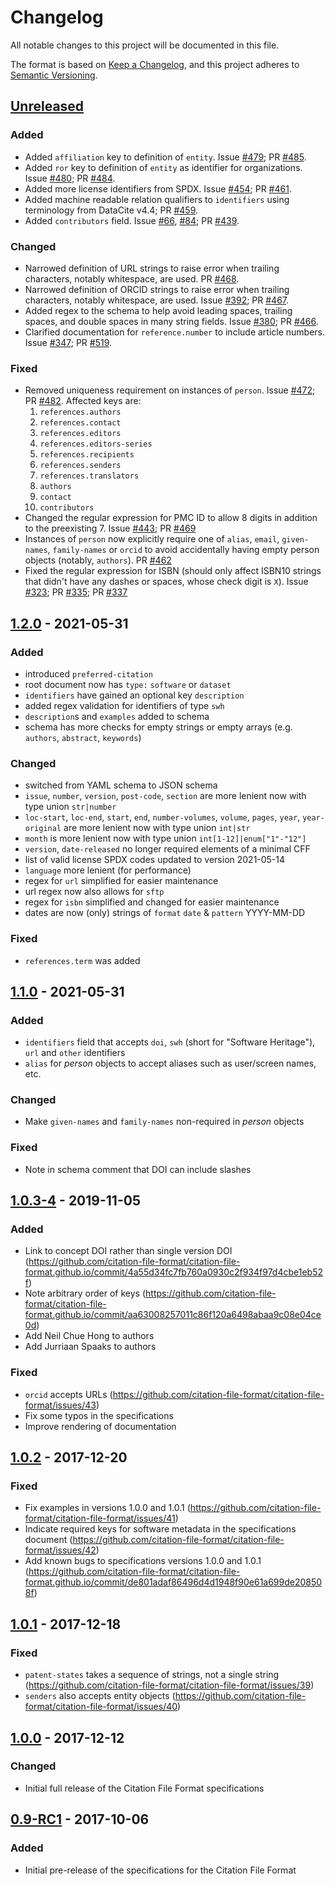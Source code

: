# Changelog

All notable changes to this project will be documented in this file.

The format is based on [Keep a Changelog](https://keepachangelog.com/en/1.0.0/),
and this project adheres to [Semantic Versioning](https://semver.org/spec/v2.0.0.html).

## [Unreleased]

### Added

- Added `affiliation` key to definition of `entity`. Issue [#479](https://github.com/citation-file-format/citation-file-format/issues/479); PR [#485](https://github.com/citation-file-format/citation-file-format/pull/485).
- Added `ror` key to definition of `entity` as identifier for organizations. Issue [#480](https://github.com/citation-file-format/citation-file-format/issues/480); PR [#484](https://github.com/citation-file-format/citation-file-format/pull/484).
- Added more license identifiers from SPDX. Issue [#454](https://github.com/citation-file-format/citation-file-format/issues/454); PR [#461](https://github.com/citation-file-format/citation-file-format/pull/461).
- Added machine readable relation qualifiers to `identifiers` using terminology from DataCite v4.4; PR [#459](https://github.com/citation-file-format/citation-file-format/pull/459).
- Added `contributors` field. Issue [#66](https://github.com/citation-file-format/citation-file-format/issues/66), [#84](https://github.com/citation-file-format/citation-file-format/issues/84); PR [#439](https://github.com/citation-file-format/citation-file-format/pull/439).

### Changed

- Narrowed definition of URL strings to raise error when trailing characters, notably whitespace, are used. PR [#468](https://github.com/citation-file-format/citation-file-format/pull/468).
- Narrowed definition of ORCID strings to raise error when trailing characters, notably whitespace, are used. Issue [#392](https://github.com/citation-file-format/citation-file-format/issues/392); PR [#467](https://github.com/citation-file-format/citation-file-format/pull/467).
- Added regex to the schema to help avoid leading spaces, trailing spaces, and double spaces in many string fields. Issue [#380](https://github.com/citation-file-format/citation-file-format/issues/380); PR [#466](https://github.com/citation-file-format/citation-file-format/pull/466).
- Clarified documentation for `reference.number` to include article numbers. Issue [#347](https://github.com/citation-file-format/citation-file-format/issues/347); PR [#519](https://github.com/citation-file-format/citation-file-format/pull/519).

### Fixed

- Removed uniqueness requirement on instances of `person`. Issue [#472](https://github.com/citation-file-format/citation-file-format/issues/472); PR [#482](https://github.com/citation-file-format/citation-file-format/pull/482). Affected keys are:
    1. `references.authors`
    2. `references.contact`
    3. `references.editors`
    4. `references.editors-series`
    5. `references.recipients`
    6. `references.senders`
    7. `references.translators`
    8. `authors`
    9. `contact`
    10. `contributors`
- Changed the regular expression for PMC ID to allow 8 digits in addition to the preexisting 7. Issue [#443](https://github.com/citation-file-format/citation-file-format/issues/443); PR [#469](https://github.com/citation-file-format/citation-file-format/pull/469)
- Instances of `person` now explicitly require one of `alias`, `email`, `given-names`, `family-names` or `orcid` to avoid accidentally having empty person objects (notably, `authors`). PR [#462](https://github.com/citation-file-format/citation-file-format/pull/462)
- Fixed the regular expression for ISBN (should only affect ISBN10 strings that didn't have any dashes or spaces, whose check digit is `X`). Issue [#323](https://github.com/citation-file-format/citation-file-format/issues/323); PR [#335](https://github.com/citation-file-format/citation-file-format/pull/335); PR [#337](https://github.com/citation-file-format/citation-file-format/pull/337)

## [1.2.0] - 2021-05-31

### Added

- introduced `preferred-citation`
- root document now has `type:` `software` or `dataset`
- `identifiers` have gained an optional key `description`
- added regex validation for identifiers of type `swh`
- `description`s and `examples` added to schema
- schema has more checks for empty strings or empty arrays (e.g. `authors`, `abstract`, `keywords`)

### Changed

- switched from YAML schema to JSON schema
- `issue`, `number`, `version`, `post-code`, `section` are more lenient now with type union `str|number`
- `loc-start`, `loc-end`, `start`, `end`, `number-volumes`, `volume`, `pages`, `year`, `year-original` are more lenient now with type union `int|str`
- `month` is more lenient now with type union `int[1-12]|enum["1"-"12"]`
- `version`, `date-released` no longer required elements of a minimal CFF
- list of valid license SPDX codes updated to version 2021-05-14
- `language` more lenient (for performance)
- regex for `url` simplified for easier maintenance
- url regex now also allows for `sftp`
- regex for `isbn` simplified and changed for easier maintenance
- dates are now (only) strings of `format` `date` & `pattern` YYYY-MM-DD

### Fixed

- `references.term` was added

## [1.1.0] - 2021-05-31

### Added

- `identifiers` field that accepts `doi`, `swh` (short for "Software Heritage"), `url` and `other` identifiers
- `alias` for *person* objects to accept aliases such as user/screen names, etc.

### Changed

- Make `given-names` and `family-names` non-required in *person* objects

### Fixed

- Note in schema comment that DOI can include slashes

## [1.0.3-4] - 2019-11-05

### Added

- Link to concept DOI rather than single version DOI (https://github.com/citation-file-format/citation-file-format.github.io/commit/4a55d34fc7fb760a0930c2f934f97d4cbe1eb52f)
- Note arbitrary order of keys (https://github.com/citation-file-format/citation-file-format.github.io/commit/aa63008257011c86f120a6498abaa9c08e04ce0d)
- Add Neil Chue Hong to authors
- Add Jurriaan Spaaks to authors

### Fixed

- `orcid` accepts URLs (https://github.com/citation-file-format/citation-file-format/issues/43)
- Fix some typos in the specifications
- Improve rendering of documentation

## [1.0.2] - 2017-12-20

### Fixed

- Fix examples in versions 1.0.0 and 1.0.1 (https://github.com/citation-file-format/citation-file-format/issues/41)
- Indicate required keys for software metadata in the specifications document (https://github.com/citation-file-format/citation-file-format/issues/42)
- Add known bugs to specifications versions 1.0.0 and 1.0.1 (https://github.com/citation-file-format/citation-file-format.github.io/commit/de801adaf86496d4d1948f90e61a699de208508f)

## [1.0.1] - 2017-12-18

### Fixed

- `patent-states` takes a sequence of strings, not a single string (https://github.com/citation-file-format/citation-file-format/issues/39)
- `senders` also accepts entity objects (https://github.com/citation-file-format/citation-file-format/issues/40)

## [1.0.0] - 2017-12-12

### Changed

- Initial full release of the Citation File Format specifications

## [0.9-RC1] - 2017-10-06

### Added

- Initial pre-release of the specifications for the Citation File Format

[unreleased]: https://github.com/citation-file-format/citation-file-format/compare/1.2.0...HEAD
[1.2.0]: https://doi.org/10.5281/zenodo.5171937
[1.1.0]: https://doi.org/10.5281/zenodo.4813122
[1.0.3-4]: https://doi.org/10.5281/zenodo.3515946
[1.0.2]: https://doi.org/10.5281/zenodo.1120256
[1.0.1]: https://doi.org/10.5281/zenodo.1117789
[1.0.0]: https://doi.org/10.5281/zenodo.1108269
[0.9-RC1]: https://doi.org/10.5281/zenodo.1003150
